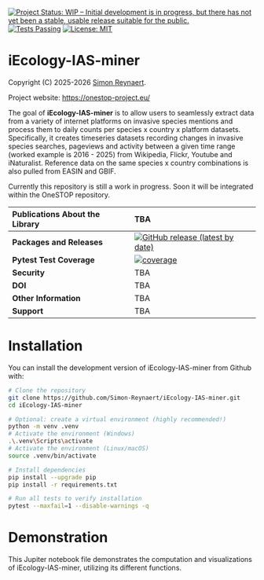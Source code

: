 [![Project Status: WIP – Initial development is in progress, but there has not yet been a stable, usable release suitable for the public.](https://www.repostatus.org/badges/latest/wip.svg)](https://www.repostatus.org/#wip)
[![Tests Passing](https://github.com/Simon-Reynaert/iEcology-IAS-miner/actions/workflows/tests.yml/badge.svg?branch=main)](https://github.com/Simon-Reynaert/iEcology-IAS-miner/actions/workflows/tests.yml)
[![License: MIT](https://img.shields.io/badge/License-MIT-yellow.svg)](https://opensource.org/licenses/MIT)

# iEcology-IAS-miner

Copyright (C) 2025-2026 [Simon Reynaert](https://scholar.google.be/citations?user=yIVCDfoAAAAJ&hl=en).

Project website: https://onestop-project.eu/

The goal of **iEcology-IAS-miner** is to allow users to seamlessly extract data from a variety of internet platforms on invasive species mentions and process them to daily counts per species x country x platform datasets. Specifically, it creates timeseries datasets recording changes in invasive species searches, pageviews and activity between a given time range (worked example is 2016 - 2025) from Wikipedia, Flickr, Youtube and iNaturalist. Reference data on the same species x country combinations is also pulled from EASIN and GBIF.  

Currently this repository is still a work in progress. Soon it will be integrated within the OneSTOP repository.  

| __Publications About the Library__ | TBA |
| :--- | :--- |
| __Packages and Releases__ |  [![GitHub release (latest by date)](https://img.shields.io/github/v/release/Simon-Reynaert/iEcology-IAS-miner?logo=GitHub)](https://github.com/Simon-Reynaert/iEcology-IAS-miner/releases) |
| __Pytest Test Coverage__ | [![coverage](https://img.shields.io/codecov/c/github/Simon-Reynaert/iEcology-IAS-miner/main?style=flat-square)](https://codecov.io/gh/Simon-Reynaert/iEcology-IAS-miner) |
| __Security__ | TBA |
| __DOI__ | TBA |
| __Other Information__ | TBA |
| __Support__ | TBA |

# Installation
You can install the development version of iEcology-IAS-miner from Github with:
```bash
# Clone the repository
git clone https://github.com/Simon-Reynaert/iEcology-IAS-miner.git
cd iEcology-IAS-miner

# Optional: create a virtual environment (highly recommended!)
python -m venv .venv
# Activate the environment (Windows)
.\.venv\Scripts\activate
# Activate the environment (Linux/macOS)
source .venv/bin/activate

# Install dependencies
pip install --upgrade pip
pip install -r requirements.txt

# Run all tests to verify installation
pytest --maxfail=1 --disable-warnings -q
```
# Demonstration
This Jupiter notebook file demonstrates the computation and visualizations of iEcology-IAS-miner, utilizing its different functions. 
